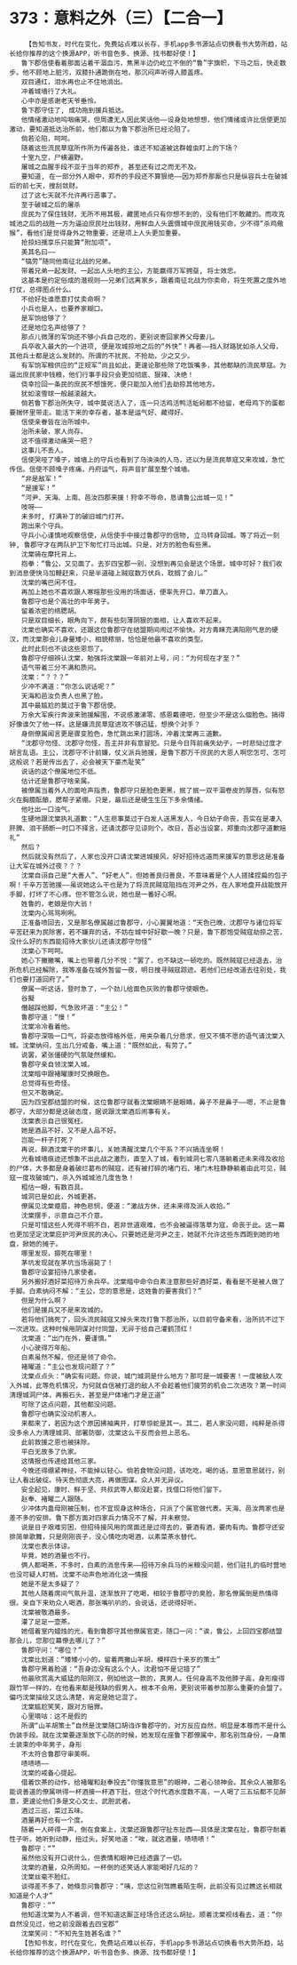 # 373：意料之外（三）【二合一】
        【告知书友，时代在变化，免费站点难以长存，手机app多书源站点切换看书大势所趋，站长给你推荐的这个换源APP，听书音色多、换源、找书都好使！】
       鲁下郡信使看着那面沾着干涸血污，焦黑半边仍屹立不倒的“鲁”字旗帜，下马之后，快走数步。他不顾地上脏污，双膝扑通跪倒在地，那沉闷声听得人膝盖疼。
       双目通红，泪水再也止不住地淌出。
       冲着城墙行了大礼。
       心中亦是感谢老天爷垂怜。
       鲁下郡守住了, 成功拖到援兵抵达。
       他情绪激动地呜咽痛哭，但周遭无人因此笑话他——设身处地想想，他们情绪或许比信使更加激动，要知道抵达治所前，他们都以为鲁下郡治所已经沦陷了。
       倘若沦陷，呵呵。
       随着这些流民草寇所作所为传遍各处，谁还不知道被这群蝗虫盯上的下场？
       十室九空，尸横遍野。
       屠城之血腥手段不亚于当年的郑乔, 甚至还有过之而无不及。
       要知道, 在一部分外人眼中，郑乔的手段还不算狠绝——因为郑乔那厮也只是纵容兵士在破城后的前七天，搜刮敛财。
       过了这七天就不允许再行恶事了。
       至于破城之后的屠杀
       庶民为了保住钱财，无所不用其极，藏匿地点只有你想不到的，没有他们不敢藏的。而攻克城池之后的战胜一方为逼迫庶民吐出钱财，用鲜血人头震慑城中庶民用钱买命，少不得“杀鸡儆猴”，看他们是觉得身外之物重要，还是项上人头更加重要。
       抢掠妇孺享乐只能算“附加项”。
       美其名曰——
       “犒劳”随同他南征北战的兄弟。
       带着兄弟一起发财、一起出人头地的主公，方能赢得万军拥趸, 将士效忠。
       这基本是约定俗成的潜规则——兄弟们远离家乡，跟着南征北战为你卖命，将生死置之度外地打仗，总得图点什么。
       不给好处谁愿意打仗卖命啊？
       小兵也是人，也要养家糊口。
       是军饷给够了？
       还是地位名声给够了？
       那点儿微薄的军饷还不够小兵自己吃的，更别说寄回家养父母妻儿。
       兵卒收入最大的一个进项, 便是攻城掠地之后的“外快”！再者——挡人财路犹如杀人父母，其他兵士都是这么发财的。所谓的不扰民、不抢劫，少之又少。
       有军饷军粮供应的“正规军”尚且如此，更遑论那些除了吃饭嘴多，其他都缺的流民草寇。为逼出庶民家中钱粮，他们行事手段只会更加彻底、狠辣、决绝！
       侥幸捡回一条民的庶民不想饿死，便只能加入他们去劫掠其他地方。
       犹如滚雪球一般越滚越大。
       倘若鲁下郡治所失守，城中莫说活人了，连一只活鸡活鸭活蚯蚓都不给留，老母鸡下的蛋都要揣怀里带走。能活下来的幸存者，基本是运气好、藏得好。
       信使亲眷皆在治所城中。
       治所未破，家人尚存。
       这不值得激动痛哭一把？
       这事儿不丢人。
       信使哭哑了嗓子，城墙上的守兵也看到了乌泱泱的人马，还以为是流民草寇又来攻城，急忙传信。信使不顾嗓子疼痛，丹府运气，将声音扩展至整个城墙。
       “非是敌军！”
       “是援军！”
       “河尹、天海、上南、邑汝四郡来援！狩幸不辱命，恳请鲁公出城一见！”
       吱呀——
       未多时, 打满补丁的破旧城门打开。
       跑出来个守兵。
       守兵小心谨慎地观察信使，从信使手中接过鲁郡守的信物, 立马转身回城。等了将近一刻钟, 鲁郡守才在两队护卫下匆忙打马出城。只是，对方的脸色有些黑。
       沈棠骑在摩托背上。
       抱拳：“鲁公，又见面了。去岁四宝郡一别，没想到再见会是这个场景。城中可好？我们收到消息便快马加鞭赶来，只是半道碰上贼寇数万伏兵，耽搁了会儿。”
       沈棠的嘴巴闲不住。
       再加上她也不喜欢跟人寒暄那些没用的场面话，便率先开口，单刀直入。
       鲁郡守也是个高壮的中年男子。
       留着浓密的络腮胡。
       只是双目细长，眼角向下，颇有些刻薄阴狠的面相，让人喜欢不起来。
       沈棠也确实不喜欢，还跟这位鲁郡守在结盟期间闹过不愉快。对方青睐充满阳刚气息的硬汉，而沈棠那会儿身量矮小，相貌秾丽，恰恰是他最不喜欢的类型。
       此时此刻也不谈这些恩怨了。
       鲁郡守仔细辨认沈棠，勉强将沈棠跟一年前对上号，问：“为何现在才至？”
       语气带着三分不满和质问。
       沈棠：“？？？”
       少冲不满道：“你怎么说话呢？”
       天海和邑汝负责人也黑了脸。
       其中最尴尬的莫过于鲁下郡信使。
       万余大军疾行奔波来驰援解围，不说感激涕零、感恩戴德吧，但至少不是这么個脸色。搞得好像谁欠了他一样。这是嫌流民草寇进攻不够迅猛，想换个对手？
       身侧僚属闻言更是骤变脸色，急忙跳出来打圆场，冲着沈棠再三道歉。
       “沈郡守勿怪、沈郡守勿怪，吾主并非有意冒犯。只是今日阵前痛失幼子，一时悲恸过度才胡言乱语。主公，沈郡守不计前嫌，仗义派兵驰援，是鲁下郡万千庶民的大恩人啊您怎可、怎可这般说？若是传出去了，必会被天下豪杰耻笑”
       说话的这个僚属地位不低。
       估计还是鲁郡守啥亲属。
       被僚属当着外人的面呛声指责，鲁郡守只是脸色更黑，抿了抿一双干涸卷皮的厚唇，似有怒火在胸臆酝酿，腮帮子紧绷。只是，最后还是硬生生压下多余情绪。
       他吐出一口浊气。
       生硬地跟沈棠执礼道歉：“人生悲事莫过于白发人送黑发人，今日幼子命丧，吾实在是凄入肝脾、泪干肠断一时口不择言，还请沈郡守见谅则个。改日，吾必当设宴，郑重向沈郡守道歉赔礼”
       然后？
       然后就没有然后了，人家也没开口请沈棠进城接风，好好招待远道而来援军的意思这是准备让大军在城外过夜？？？
       沈棠自诩自己是“大善人”、“好老人”，但她善良归善良，不意味着是个人人搓揉捏扁的包子啊！千辛万苦驰援——虽说她这么干也是为了将流民贼寇阻挡在河尹之外，在人家地盘开战能放开手脚，打坏了不心疼。但不管怎么说，她也是一番好心啊。
       姓鲁的，老娘是你大翁！
       沈棠内心骂骂咧咧。
       正准备喷回去，又是那名僚属越过鲁郡守，小心翼翼地道：“天色已晚，沈郡守与诸位将军辛苦赶来为民除害，若不嫌弃的话，不妨在城中好好歇一晚？只是，鲁下郡饱受贼寇劫掠之苦，没什么好的东西能招待大家伙儿还请沈郡守勿怪”
       沈棠心下呵呵。
       她心下撇撇嘴，嘴上也带着几分不悦：“罢了，也不缺这一顿吃的。既然贼寇已经退去，治所危机已经解除，我等准备在城外暂留一夜，明日搜寻贼寇踪迹。若他们已经改道去往别处，我们也要打道回府了。”
       僚属一听这话，登时急了，一个劲儿给面色灰败的鲁郡守使眼色。
       谷擬
       僭越踩他脚，气急败坏道：“主公！”
       鲁郡守道：“慢！”
       沈棠冷冷看着他。
       鲁郡守深吸一口气，将姿态放得格外低，用夹杂着几分恳求，但又不情不愿的语气请沈棠入城。沈棠纳闷，生出几分戒备，嘴上道：“既然如此，有劳了。”
       说罢，紧张僵硬的气氛陡然缓和。
       鲁郡守亲自领沈棠入城。
       沈棠暗中跟褚曜康时交换眼色。
       总觉得有些奇怪。
       但又不敢确定。
       因为四宝郡结盟的时候，这位鲁郡守就看沈棠眼睛不是眼睛，鼻子不是鼻子——嗯，不止是鲁郡守，大部分都是这破态度，据说跟沈棠酒后闹事有关。
       沈棠表示自己很冤枉。
       她是酒品不好，又不是人品不好。
       岂能一杆子打死？
       再说，醉酒沈棠干的坏事儿，关她清醒沈棠几个干系？不兴搞连坐啊！
       光看城墙痕迹还想象不出此战之激烈，直至入了城，看到城洞七零八落躺着还未来得及收拾的尸体，大多都是身着破烂葛布的贼寇，还有被打碎的堵门石、堵门木柱静静躺着由此可见，贼寇一度攻破城门，杀入外城城池几度告急！
       粗估一眼，有数百具。
       城洞已是如此，外城更甚。
       僚属见沈棠蹙眉，神色悲悯，便道：“激战方休，还未来得及派人收拾。”
       沈棠摆手，示意自己不介意。
       只是可惜这些人死得不明不白，若非世道艰难，也不会被逼得落草为寇，命丧于此。这一幕也更加坚定沈棠庇护河尹庶民的决心。只要她还是河尹之主，她就不允许这些东西跑到她的地盘，掀她的摊子。
       哪里发现，摁死在哪里！
       茅坑发现就在茅坑当场溺毙了！
       鲁郡守设宴招待几家使者。
       另外搬好酒好菜招待万余兵卒。沈棠暗中命令白素注意那些好酒好菜，看看是不是被人做了手脚。白素纳闷不解：“主公，您的意思是，这姓鲁的要害我们？”
       但是为什么啊？
       他们是援兵又不是来攻城的。
       若将他们搞死了，回头流民贼寇又掉头来攻打鲁下郡治所，以目前守备来看，治所抗不过下一次进攻。这种时候用阴谋对付同盟，无异于给自己灌鹤顶红！
       沈棠道：“出门在外，要谨慎。”
       小心驶得万年船。
       白素虽然不解，但还是领了命令。
       褚曜道：“主公也发现问题了？”
       沈棠点点头：“确实有问题。你说，城门城洞是什么地方？那可是一城要害！一度被敌人攻入外城，此等危机情况，为何就自信被打退的敌人不会趁着他们疲劳的机会二次进攻？第一时间清理城洞尸体，再搬石头，甚至是尸体堵门才是正道”
       可除了这点问题，其他都没问题。
       鲁郡守也确实没动机害人。
       来都来了，若因为这个原因拂袖离开，打草惊蛇是其一。其二，若人家没问题，纯粹是杀得没多余人力清理城洞、部署防御，沈棠这么干反而会担上恶名。
       此前救援之恩也被抹除。
       平白无故多了仇家。
       这情报也传递给其他三家。
       今晚还得绷紧神经，不能掉以轻心。倘若食物没问题，该吃吃，喝的话，意思意思就行，别让人看出破绽。待天色彻底大亮，再做图谋。众人并无异议。
       安全起见，康时、鲜于坚、共叔武等人都没赴宴，找借口将他们留下。
       赵奉、褚曜二人跟随。
       少冲体内蛊母刚被压制，也不宜现身这种场合，只派了个属官做代表。天海、邑汝两家也是差不多的安排。鲁下郡方面对四家兵力情况不了解，并未察觉。
       说是日子艰难穷困，但招待接风用的席面还是过得去的，要酒有酒，要肉有肉。鲁郡守还安排简单歌舞，只是刚刚丧子，没心情吃肉喝酒，以素菜茶水替代。
       沈棠也表示体谅。
       毕竟，她的酒量也不行。
       俩人都喝茶，不多时，白素的消息传来——招待万余兵马的米粮没问题，他们驻扎的临时营地也没可疑人盯梢。沈棠不动声色地消化这一情报
       她是不是太多疑了？
       其他人随着席间气氛升温，逐渐放开了吃喝，相较于鲁郡守的臭脸，那名僚属倒是热情得很。亲自下来劝众人喝酒，那张嘴叭叭的，会说话，还说得好听。
       沈棠被敬酒最多。
       灌了足足一壶茶。
       她借着室内蜡烛的光，看到鲁郡守其他僚属官吏，随口一问：“诶，鲁公，上回四宝郡结盟那会儿，您那位幕僚去哪儿了？”
       鲁郡守问：“哪位？”
       沈棠比划道：“矮矮小小的，留着两撇山羊胡，模样四十来岁的策士”
       鲁郡守黑着脸道：“吾身边没有这么个人，沈君怕不是记错了”
       他最欣赏高大威猛的阳刚汉，例如他这一款的，真男人。任何身高不及他脖子高，身形瘦得跟竹竿一样的，在他看来都是残缺的假男人。根本不会用，更别说带着参加那么重要的会盟了。偏巧沈棠描绘又这么清楚，肯定是她记混了。
       沈棠尴尬笑笑，跟对方赔罪。
       心里嘀咕：这不是假的
       所谓“山羊胡策士”自然是沈棠随口胡诌诈鲁郡守的，对方反应自然，明显是本尊而不是什么伪装手段。就在沈棠要逐渐放下心防的时候，她发现在座鲁下郡僚属中，那名别驾身份，一身策士装束的中年男子，身形
       不太符合鲁郡守审美啊。
       啧啧啧——
       沈棠的戒备心提起。
       借着饮茶的动作，给褚曜和赵奉投去“你懂我意思”的眼神，二者心领神会。其余众人被那名能说善道的僚属哄得一杯酒接一杯酒下肚，但这个时代酒水度数不高，一人喝了三五坛都不见醉意，更遑论他们多是文心文士、武胆武者。
       酒过三巡，菜过五味。
       酒量再好也有一个度。
       随着一人砰得一声，倒在食案上，沈棠还跟鲁郡守扯东扯西——具体是沈棠在扯，鲁郡守耐着性子听。她听到动静，扭过头，好笑地道：“唉，就这酒量，啧啧啧！”
       鲁郡守：“”
       虽然他没有开口说什么，但表情和眼神已经透露了一切。
       沈棠的酒量，众所周知。一杯倒的还笑话人家能喝好几坛的？
       沈棠丝毫不脸红。
       谈得差不多了，她倏忽问鲁郡守：“咦，您这位别驾瞧着陌生啊，此前没有见过瞧这长相就知道是个人才”
       鲁郡守：“”
       他知道沈棠为人不着调，但不知道这厮正经场合还这么胡扯。顺着沈棠视线看去，道：“你自然没见过，他之前没跟着去四宝郡”
       沈棠笑问：“不知先生姓甚名谁？”
       【告知书友，时代在变化，免费站点难以长存，手机app多书源站点切换看书大势所趋，站长给你推荐的这个换源APP，听书音色多、换源、找书都好使！】